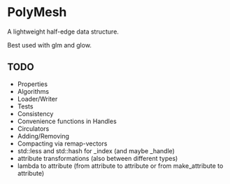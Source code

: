 # PolyMesh

A lightweight half-edge data structure.

Best used with glm and glow.

## TODO

* Properties
* Algorithms
* Loader/Writer
* Tests
* Consistency
* Convenience functions in Handles
* Circulators
* Adding/Removing
* Compacting via remap-vectors
* std::less and std::hash for _index (and maybe _handle)
* attribute transformations (also between different types)
* lambda to attribute (from attribute to attribute or from make_attribute to attribute)
